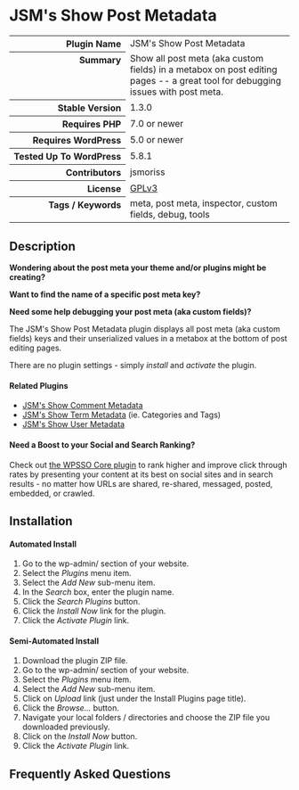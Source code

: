 <h1>JSM&#039;s Show Post Metadata</h1>

<table>
<tr><th align="right" valign="top" nowrap>Plugin Name</th><td>JSM&#039;s Show Post Metadata</td></tr>
<tr><th align="right" valign="top" nowrap>Summary</th><td>Show all post meta (aka custom fields) in a metabox on post editing pages -- a great tool for debugging issues with post meta.</td></tr>
<tr><th align="right" valign="top" nowrap>Stable Version</th><td>1.3.0</td></tr>
<tr><th align="right" valign="top" nowrap>Requires PHP</th><td>7.0 or newer</td></tr>
<tr><th align="right" valign="top" nowrap>Requires WordPress</th><td>5.0 or newer</td></tr>
<tr><th align="right" valign="top" nowrap>Tested Up To WordPress</th><td>5.8.1</td></tr>
<tr><th align="right" valign="top" nowrap>Contributors</th><td>jsmoriss</td></tr>
<tr><th align="right" valign="top" nowrap>License</th><td><a href="https://www.gnu.org/licenses/gpl.txt">GPLv3</a></td></tr>
<tr><th align="right" valign="top" nowrap>Tags / Keywords</th><td>meta, post meta, inspector, custom fields, debug, tools</td></tr>
</table>

<h2>Description</h2>

<p><strong>Wondering about the post meta your theme and/or plugins might be creating?</strong></p>

<p><strong>Want to find the name of a specific post meta key?</strong></p>

<p><strong>Need some help debugging your post meta (aka custom fields)?</strong></p>

<p>The JSM's Show Post Metadata plugin displays all post meta (aka custom fields) keys and their unserialized values in a metabox at the bottom of post editing pages.</p>

<p>There are no plugin settings - simply <em>install</em> and <em>activate</em> the plugin.</p>

<h4>Related Plugins</h4>

<ul>
<li><a href="https://wordpress.org/plugins/jsm-show-comment-meta/">JSM's Show Comment Metadata</a></li>
<li><a href="https://wordpress.org/plugins/jsm-show-term-meta/">JSM's Show Term Metadata</a> (ie. Categories and Tags)</li>
<li><a href="https://wordpress.org/plugins/jsm-show-user-meta/">JSM's Show User Metadata</a></li>
</ul>

<h4>Need a Boost to your Social and Search Ranking?</h4>

<p>Check out <a href="https://wordpress.org/plugins/wpsso/">the WPSSO Core plugin</a> to rank higher and improve click through rates by presenting your content at its best on social sites and in search results - no matter how URLs are shared, re-shared, messaged, posted, embedded, or crawled.</p>


<h2>Installation</h2>

<h4>Automated Install</h4>

<ol>
<li>Go to the wp-admin/ section of your website.</li>
<li>Select the <em>Plugins</em> menu item.</li>
<li>Select the <em>Add New</em> sub-menu item.</li>
<li>In the <em>Search</em> box, enter the plugin name.</li>
<li>Click the <em>Search Plugins</em> button.</li>
<li>Click the <em>Install Now</em> link for the plugin.</li>
<li>Click the <em>Activate Plugin</em> link.</li>
</ol>

<h4>Semi-Automated Install</h4>

<ol>
<li>Download the plugin ZIP file.</li>
<li>Go to the wp-admin/ section of your website.</li>
<li>Select the <em>Plugins</em> menu item.</li>
<li>Select the <em>Add New</em> sub-menu item.</li>
<li>Click on <em>Upload</em> link (just under the Install Plugins page title).</li>
<li>Click the <em>Browse...</em> button.</li>
<li>Navigate your local folders / directories and choose the ZIP file you downloaded previously.</li>
<li>Click on the <em>Install Now</em> button.</li>
<li>Click the <em>Activate Plugin</em> link.</li>
</ol>


<h2>Frequently Asked Questions</h2>




